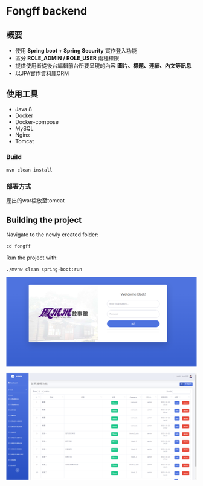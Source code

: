 # Fongff backend

## 概要

* 使用 **Spring boot + Spring Security** 實作登入功能
* 區分 **ROLE_ADMIN / ROLE_USER** 兩種權限
* 提供使用者從後台編輯前台所要呈現的內容 **圖片、標題、連結、內文等訊息**
* 以JPA實作資料庫ORM

## 使用工具
* Java 8
* Docker
* Docker-compose
* MySQL
* Nginx
* Tomcat

### Build

    mvn clean install

### 部署方式
產出的war檔放至tomcat

Building the project
--------------------


Navigate to the newly created folder:

    cd fongff

Run the project with:

    ./mvnw clean spring-boot:run


![image](https://github.com/leecheenbao/fongff/blob/main/doc2.png)

![image](https://github.com/leecheenbao/fongff/blob/main/doc1.png)

